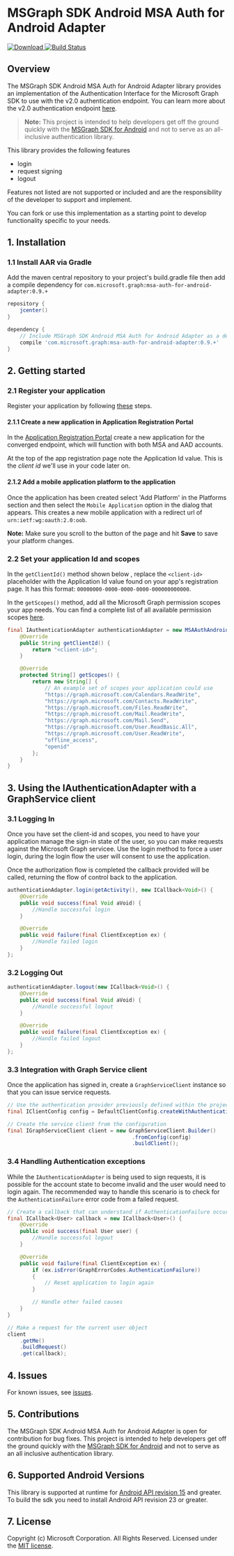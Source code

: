 # MSGraph SDK Android MSA Auth for Android Adapter

[ ![Download](https://api.bintray.com/packages/microsoftgraph/Maven/msgraph-sdk-android-msa-auth-for-android-adapter/images/download.svg) ](https://bintray.com/microsoftgraph/Maven/msgraph-sdk-android-msa-auth-for-android-adapter/_latestVersion)
[![Build Status](https://travis-ci.org/microsoftgraph/msgraph-sdk-android-msa-auth-for-android-adapter.svg?branch=master)](https://travis-ci.org/microsoftgraph/msgraph-sdk-android-msa-auth-for-android-adapter)

## Overview

The MSGraph SDK Android MSA Auth for Android Adapter library provides an implementation of the Authentication Interface for the Microsoft Graph SDK to use with the v2.0 authentication endpoint. You can learn more about the v2.0 authentication endpoint [here](https://azure.microsoft.com/en-us/documentation/articles/active-directory-v2-compare/). 

> **Note:** This project is intended to help developers get off the ground quickly with the [MSGraph SDK for Android](https://github.com/microsoftgraph/msgraph-sdk-android) and not to serve as an all-inclusive authentication library.

This library provides the following features
* login
* request signing 
* logout  

Features not listed are not supported or included and are the responsibility of the developer to support and implement.

You can fork or use this implementation as a starting point to develop functionality specific to your needs.

## 1. Installation

### 1.1 Install AAR via Gradle
Add the maven central repository to your project's build.gradle file then add a compile dependency for `com.microsoft.graph:msa-auth-for-android-adapter:0.9.+`

```gradle
repository {
    jcenter()
}

dependency {
    // Include MSGraph SDK Android MSA Auth for Android Adapter as a dependency
    compile 'com.microsoft.graph:msa-auth-for-android-adapter:0.9.+'
}
```

## 2. Getting started

### 2.1 Register your application

Register your application by following [these](http://graph.microsoft.io/en-us/app-registration) steps.

#### 2.1.1 Create a new application in Application Registration Portal

In the [Application Registration Portal](http://apps.dev.microsoft.com/) create a new application for the converged endpoint, which will function with both MSA and AAD accounts.

At the top of the app registration page note the Application Id value. This is the _client id_ we'll use in your code later on. 

#### 2.1.2 Add a mobile application platform to the application

Once the application has been created select 'Add Platform' in the Platforms section and then select the `Mobile Application` option in the dialog that appears.  This creates a new mobile application with a redirect url of `urn:ietf:wg:oauth:2.0:oob`.

**Note:** Make sure you scroll to the button of the page and hit **Save** to save your platform changes.

### 2.2 Set your application Id and scopes

In the `getClientId()` method shown below , replace the `<client-id>` placeholder with the Application Id value found on your app's registration page. It has this format: `00000000-0000-0000-0000-000000000000`. 

In the `getScopes()` method, add all the Microsoft Graph permission scopes your app needs. You can find a complete list of all available permission scopes [here](https://graph.microsoft.io/docs/authorization/permission_scopes). 


```java
final IAuthenticationAdapter authenticationAdapter = new MSAAuthAndroidAdapter() {
    @Override
    public String getClientId() {
        return "<client-id>";
    }

    @Override
    protected String[] getScopes() {
        return new String[] {
            // An example set of scopes your application could use
            "https://graph.microsoft.com/Calendars.ReadWrite",
            "https://graph.microsoft.com/Contacts.ReadWrite",
            "https://graph.microsoft.com/Files.ReadWrite",
            "https://graph.microsoft.com/Mail.ReadWrite",
            "https://graph.microsoft.com/Mail.Send",
            "https://graph.microsoft.com/User.ReadBasic.All",
            "https://graph.microsoft.com/User.ReadWrite",
            "offline_access",
            "openid"
        };
    }
}
```

## 3. Using the IAuthenticationAdapter with a GraphService client

### 3.1 Logging In

Once you have set the client-id and scopes, you need to have your application manage the sign-in state of the user, so you can make requests against the Microsoft Graph servicee. Use the login method to force a user login, during the login flow the user will consent to use the application.

Once the authorization flow is completed the callback provided will be called, returning the flow of control back to the application.

```java
authenticationAdapter.login(getActivity(), new ICallback<Void>() {
    @Override
    public void success(final Void aVoid) {
        //Handle successful login
    }

    @Override
    public void failure(final ClientException ex) {
        //Handle failed login
    }
};
```

### 3.2 Logging Out

```java
authenticationAdapter.logout(new ICallback<Void>() {
    @Override
    public void success(final Void aVoid) {
        //Handle successful logout
    }

    @Override
    public void failure(final ClientException ex) {
        //Handle failed logout
    }
};
```

### 3.3 Integration with Graph Service client

Once the application has signed in, create a `GraphServiceClient` instance so that you can issue service requests.

```java
// Use the authentication provider previously defined within the project and create a configuration instance
final IClientConfig config = DefaultClientConfig.createWithAuthenticationProvider(authenticationAdapter);

// Create the service client from the configuration
final IGraphServiceClient client = new GraphServiceClient.Builder()
                                        .fromConfig(config)
                                        .buildClient();
```

### 3.4 Handling Authentication exceptions

While the `IAuthenticationAdapter` is being used to sign requests, it is possible for the account state to become invalid and the user would need to login again.  The recommended way to handle this scenario is to check for the `AuthenticationFailure` error code from a failed request.

```java
// Create a callback that can understand if AuthenticationFailure occurred.
final ICallback<User> callback = new ICallback<User>() {
    @Override
    public void success(final User user) {
        //Handle successful logout
    }

    @Override
    public void failure(final ClientException ex) {
        if (ex.isError(GraphErrorCodes.AuthenticationFailure))
        {
            // Reset application to login again
        }

        // Handle other failed causes
    }
}

// Make a request for the current user object
client
    .getMe()
    .buildRequest()
    .get(callback);
```

## 4. Issues

For known issues, see [issues](https://github.com/microsoftgraph/msgraph-sdk-android-msa-auth-for-android-adapter/issues).

## 5. Contributions

The MSGraph SDK Android MSA Auth for Android Adapter is open for contribution for bug fixes.  This project is intended to help developers get off the ground quickly with the [MSGraph SDK for Android](https://github.com/microsoftgraph/msgraph-sdk-android) and not to serve as an all inclusive authentication library.

## 6. Supported Android Versions
This library is supported at runtime for [Android API revision 15](http://source.android.com/source/build-numbers.html) and greater. To build the sdk you need to install Android API revision 23 or greater.

## 7. License

Copyright (c) Microsoft Corporation.  All Rights Reserved.  Licensed under the [MIT license](LICENSE).

